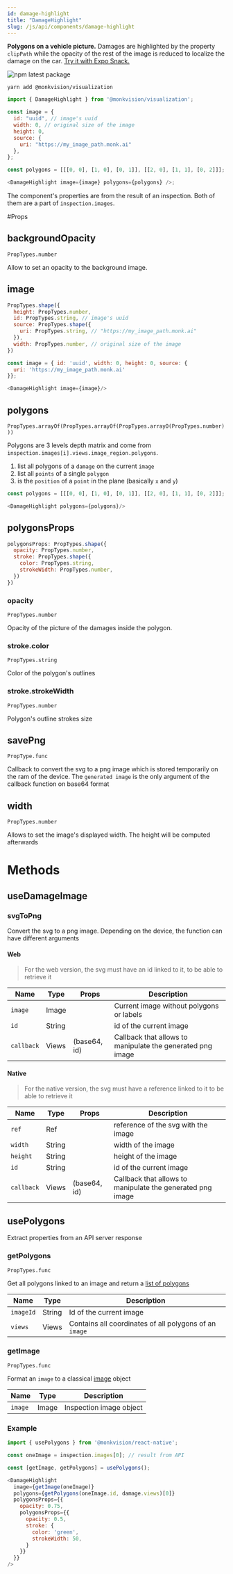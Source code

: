 ```yaml
---
id: damage-highlight
title: "DamageHighlight"
slug: /js/api/components/damage-highlight
---
```


**Polygons on a vehicle picture.**
Damages are highlighted by the property `clipPath` while the opacity of the rest of the image is reduced to localize
the damage on the car.
[Try it with Expo Snack.](https://snack.expo.dev/@alexandre-em-monk/damagehighlight-component)

![npm latest package](https://img.shields.io/npm/v/@monkvision/react-native/latest.svg)

```yarn
yarn add @monkvision/visualization
```

``` javascript
import { DamageHighlight } from '@monkvision/visualization';
```

``` javascript
const image = {
  id: "uuid", // image's uuid
  width: 0, // original size of the image
  height: 0,
  source: {
    uri: "https://my_image_path.monk.ai"
  },
};

const polygons = [[[0, 0], [1, 0], [0, 1]], [[2, 0], [1, 1], [0, 2]]];

<DamageHighlight image={image} polygons={polygons} />;
```

The component's properties are from the result of an inspection. Both of them are a part of `inspection.images`.

#Props
## backgroundOpacity
`PropTypes.number`

Allow to set an opacity to the background image.

## image

``` javascript
PropTypes.shape({
  height: PropTypes.number,
  id: PropTypes.string, // image's uuid
  source: PropTypes.shape({
    uri: PropTypes.string, // "https://my_image_path.monk.ai"
  }),
  width: PropTypes.number, // original size of the image
})
```

``` javascript
const image = { id: 'uuid', width: 0, height: 0, source: {
  uri: 'https://my_image_path.monk.ai'
}};

<DamageHighlight image={image}/>
```

## polygons

`PropTypes.arrayOf(PropTypes.arrayOf(PropTypes.arrayO(PropTypes.number)))`

Polygons are 3 levels depth matrix and come from `inspection.images[i].views.image_region.polygons`.

1. list all polygons of a `damage` on the current `image`
2. list all `points` of a single `polygon`
3. is the `position` of a `point` in the plane (basically `x` and `y`)

```js
const polygons = [[[0, 0], [1, 0], [0, 1]], [[2, 0], [1, 1], [0, 2]]];

<DamageHighlight polygons={polygons}/>
```

## polygonsProps
```js
polygonsProps: PropTypes.shape({
  opacity: PropTypes.number,
  stroke: PropTypes.shape({
    color: PropTypes.string,
    strokeWidth: PropTypes.number,
  })
})
```

### opacity
`PropTypes.number`

Opacity of the picture of the damages inside the polygon.


### stroke.color
`PropTypes.string`

Color of the polygon's outlines

### stroke.strokeWidth
`PropTypes.number`

Polygon's outline strokes size

## savePng
`PropType.func`

Callback to convert the svg to a png image which is stored temporarily on the ram of the device.
The `generated image` is the only argument of the callback function on base64 format

## width
`PropTypes.number`

Allows to set the image's displayed width. The height will be computed afterwards

# Methods
## useDamageImage
### svgToPng

Convert the svg to a png image. Depending on the device, the function can have different arguments

#### Web

> For the web version, the svg must have an id linked to it, to be able to retrieve it

| Name       | Type   | Props        | Description                                                |
|------------|--------|--------------|------------------------------------------------------------|
| `image`    | Image  |              | Current image without polygons or labels                   |
| `id`       | String |              | id of the current image                                    |
| `callback` | Views  | (base64, id) | Callback that allows to manipulate the generated png image |


#### Native

> For the native version, the svg must have a reference linked to it to be able to retrieve it

| Name       | Type   | Props        | Description                                                |
|------------|--------|--------------|------------------------------------------------------------|
| `ref`      | Ref    |              | reference of the svg with the image                        |
| `width`    | String |              | width of the image                                         |
| `height`   | String |              | height of the image                                        |
| `id`       | String |              | id of the current image                                    |
| `callback` | Views  | (base64, id) | Callback that allows to manipulate the generated png image |


## usePolygons

Extract properties from an API server response

### getPolygons
`PropTypes.func`

Get all polygons linked to an image and return a [list of polygons](#polygons)

| Name                          | Type     | Description                                            |
|-------------------------------|----------|--------------------------------------------------------|
| `imageId`                     | String   | Id of the current image                                |
| `views`                       | Views    | Contains all coordinates of all polygons of an `image` |

### getImage
`PropTypes.func`

Format an `image` to a classical [image](#image) object

| Name    | Type     | Description             |
|---------|----------|-------------------------|
| `image` | Image    | Inspection image object |

### Example
``` javascript
import { usePolygons } from '@monkvision/react-native';
```

``` javascript
const oneImage = inspection.images[0]; // result from API

const [getImage, getPolygons] = usePolygons();

<DamageHighlight
  image={getImage(oneImage)}
  polygons={getPolygons(oneImage.id, damage.views)[0]}
  polygonsProps={{
    opacity: 0.75,
    polygonsProps={{
      opacity: 0.5,
      stroke: {
        color: 'green',
        strokeWidth: 50,
      }
    }}
  }}
/>
```
